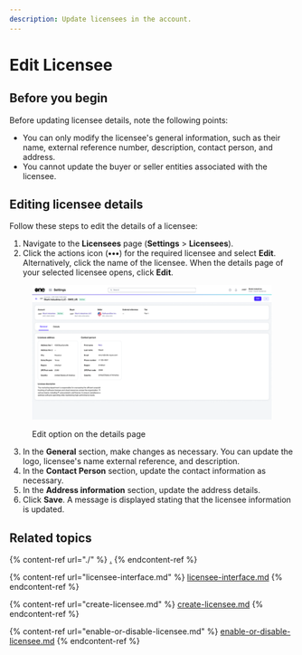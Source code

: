 ```yaml
---
description: Update licensees in the account.
---
```


# Edit Licensee

## Before you begin

Before updating licensee details, note the following points:

* You can only modify the licensee's general information, such as their name, external reference number, description, contact person, and address.&#x20;
* You cannot update the buyer or seller entities associated with the licensee.

## Editing licensee details

Follow these steps to edit the details of a licensee:

1. Navigate to the **Licensees** page (**Settings** > **Licensees**).&#x20;
2. Click the actions icon (**•••**) for the required licensee and select **Edit**. Alternatively, click the name of the licensee. When the details page of your selected licensee opens, click **Edit**.&#x20;

<figure><img src="../../../.gitbook/assets/image (423).png" alt=""><figcaption><p>Edit option on the details page</p></figcaption></figure>

3. In the **General** section, make changes as necessary. You can update the logo, licensee's name external reference, and description.
4. In the **Contact Person** section, update the contact information as necessary.
5. In the **Address information** section, update the address details.
6. Click **Save**. A message is displayed stating that the licensee information is updated.&#x20;

## Related topics

{% content-ref url="./" %}
[.](./)
{% endcontent-ref %}

{% content-ref url="licensee-interface.md" %}
[licensee-interface.md](licensee-interface.md)
{% endcontent-ref %}

{% content-ref url="create-licensee.md" %}
[create-licensee.md](create-licensee.md)
{% endcontent-ref %}

{% content-ref url="enable-or-disable-licensee.md" %}
[enable-or-disable-licensee.md](enable-or-disable-licensee.md)
{% endcontent-ref %}
